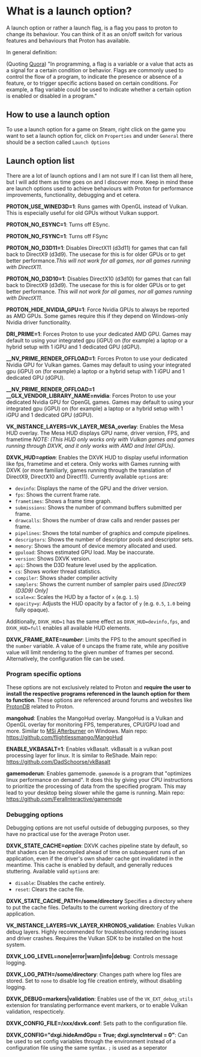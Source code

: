 # What is a launch option?

A launch option or rather a launch flag, is a flag you pass to proton to change its behaviour. You can think of it as an on/off switch for various features and behaviours that Proton has available.

In general definition:

(Quoting [Quora](https://www.quora.com/What-is-a-flag-in-programming))
"In programming, a flag is a variable or a value that acts as a signal for a certain condition or behavior. Flags are commonly used to control the flow of a program, to indicate the presence or absence of a feature, or to trigger specific actions based on certain conditions. For example, a flag variable could be used to indicate whether a certain option is enabled or disabled in a program."

## How to use a launch option

To use a launch option for a game on Steam, right click on the game you want to set a launch option for, click on ``Properties`` and under ``General`` there should be a section called ``Launch Options``

## Launch option list

There are a lot of launch options and I am not sure If I can list them all here, but I will add them as time goes on and I discover more. Keep in mind these are launch options used to achieve behaviours with Proton for performance improvements, functionality, debugging and et cetera.

**PROTON_USE_WINED3D=1**: Runs games with OpenGL instead of Vulkan. This is especially useful for old GPUs without Vulkan support.

**PROTON_NO_ESYNC=1**: Turns off ESync.

**PROTON_NO_FSYNC=1**: Turns off FSync

**PROTON_NO_D3D11=1**: Disables DirectX11 (d3d11) for games that can fall back to DirectX9 (d3d9). The usecase for this is for older GPUs or to get better performance.*This will not work for all games, nor all games running with DirectX11.*

**PROTON_NO_D3D10=1**: Disables DirectX10 (d3d10) for games that can fall back to DirectX9 (d3d9). The usecase for this is for older GPUs or to get better performance. *This will not work for all games, nor all games running with DirectX11.*

**PROTON_HIDE_NVIDIA_GPU=1**: Force Nvidia GPUs to always be reported as AMD GPUs. Some games require this if they depend on Windows-only Nvidia driver functionality.

**DRI_PRIME=1**: Forces Proton to use your dedicated AMD GPU. Games may default to using your integrated gpu (iGPU) on (for example) a laptop or a hybrid setup with 1 iGPU and 1 dedicated GPU (dGPU).

**__NV_PRIME_RENDER_OFFLOAD=1**: Forces Proton to use your dedicated Nvidia GPU for Vulkan games. Games may default to using your integrated gpu (iGPU) on (for example) a laptop or a hybrid setup with 1 iGPU and 1 dedicated GPU (dGPU).

**__NV_PRIME_RENDER_OFFLOAD=1 __GLX_VENDOR_LIBRARY_NAME=nvidia**: Forces Proton to use your dedicated Nvidia GPU for OpenGL games. Games may default to using your integrated gpu (iGPU) on (for example) a laptop or a hybrid setup with 1 iGPU and 1 dedicated GPU (dGPU).

**VK_INSTANCE_LAYERS=VK_LAYER_MESA_overlay**: Enables the Mesa HUD overlay. The Mesa HUD displays GPU name, driver version, FPS, and frametime *NOTE: (This HUD only works only with Vulkan games and games running through DXVK, and it only works with AMD and Intel GPUs)*.

**DXVK_HUD=*option***: Enables the DXVK HUD to display useful information like fps, frametime and et cetera. Only works with Games running with DXVK (or more familiarly, games running through the translation of DirectX9, DirectX10 and Direct11). Currently available `option`s are: 
- `devinfo`: Displays the name of the GPU and the driver version.
- `fps`: Shows the current frame rate.
- `frametimes`: Shows a frame time graph.
- `submissions`: Shows the number of command buffers submitted per frame.
- `drawcalls`: Shows the number of draw calls and render passes per frame.
- `pipelines`: Shows the total number of graphics and compute pipelines.
- `descriptors`: Shows the number of descriptor pools and descriptor sets.
- `memory`: Shows the amount of device memory allocated and used.
- `gpuload`: Shows estimated GPU load. May be inaccurate.
- `version`: Shows DXVK version.
- `api`: Shows the D3D feature level used by the application.
- `cs`: Shows worker thread statistics.
- `compiler`: Shows shader compiler activity
- `samplers`: Shows the current number of sampler pairs used *[DirectX9 (D3D9) Only]*
- `scale=x`: Scales the HUD by a factor of `x` (e.g. `1.5`)
- `opacity=y`: Adjusts the HUD opacity by a factor of `y` (e.g. `0.5`, `1.0` being fully opaque).

Additionally, `DXVK_HUD=1` has the same effect as `DXVK_HUD=devinfo,fps`, and `DXVK_HUD=full` enables all available HUD elements.

**DXVK_FRAME_RATE=*number***: Limits the FPS to the amount specified in the `number` variable. A value of `0` uncaps the frame rate, while any positive value will limit rendering to the given number of frames per second. Alternatively, the configuration file can be used.

### Program specific options

These options are not exclusively related to Proton and **require the user to install the respective programs referenced in the launch option for them to function**. These options are referenced around forums and websites like [ProtonDB](https://www.protondb.com/) related to Proton.

**mangohud**: Enables the MangoHud overlay. MangoHud is a Vulkan and OpenGL overlay for monitoring FPS, temperatures, CPU/GPU load and more. Similar to [MSi Afterburner](https://www.msi.com/Landing/afterburner/graphics-cards) on Windows. Main repo: https://github.com/flightlessmango/MangoHud

**ENABLE_VKBASALT=1**: Enables vkBasalt. vkBasalt is a vulkan post processing layer for linux. It is similar to ReShade. Main repo: https://github.com/DadSchoorse/vkBasalt

**gamemoderun**: Enables gamemode. `gamemode` is a program that "optimizes linux performance on demand". It does this by giving your CPU instructions to prioritize the processing of data from the specified program. This may lead to your desktop being slower while the game is running. Main repo: https://github.com/FeralInteractive/gamemode

### Debugging options

Debugging options are not useful outside of debugging purposes, so they have no practical use for the average Proton user.

**DXVK_STATE_CACHE=*option***: DXVK caches pipeline state by default, so that shaders can be recompiled ahead of time on subsequent runs of an application, even if the driver's own shader cache got invalidated in the meantime. This cache is enabled by default, and generally reduces stuttering. Available valid ``option``s are: 
  - `disable`: Disables the cache entirely.
  - `reset`: Clears the cache file.

**DXVK_STATE_CACHE_PATH=/some/directory** Specifies a directory where to put the cache files. Defaults to the current working directory of the application.

**VK_INSTANCE_LAYERS=VK_LAYER_KHRONOS_validation**: Enables Vulkan debug layers. Highly recommended for troubleshooting rendering issues and driver crashes. Requires the Vulkan SDK to be installed on the host system.

**DXVK_LOG_LEVEL=none|error|warn|info|debug**: Controls message logging.

**DXVK_LOG_PATH=/some/directory**: Changes path where log files are stored. Set to `none` to disable log file creation entirely, without disabling logging.

**DXVK_DEBUG=markers|validation**: Enables use of the `VK_EXT_debug_utils` extension for translating performance event markers, or to enable Vulkan validation, respecticely.

**DXVK_CONFIG_FILE=/xxx/dxvk.conf**: Sets path to the configuration file.

**DXVK_CONFIG="dxgi.hideAmdGpu = True; dxgi.syncInterval = 0"**: Can be used to set config variables through the environment instead of a configuration file using the same syntax. `;` is used as a seperator

